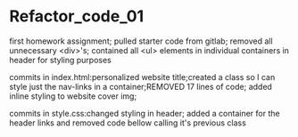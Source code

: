 # Refactor_code_01
first homework assignment; pulled starter code from gitlab; removed all unnecessary &lt;div>'s; contained all &lt;ul> elements in individual containers in header for styling purposes 
<!--SECOND COMMIT-->
commits in index.html:personalized website title;created a class so I can style just the nav-links in a container;REMOVED 17 lines of code; added inline styling to website cover img;

commits in style.css:changed styling in header; added a container for the header links and removed code bellow calling it's previous class